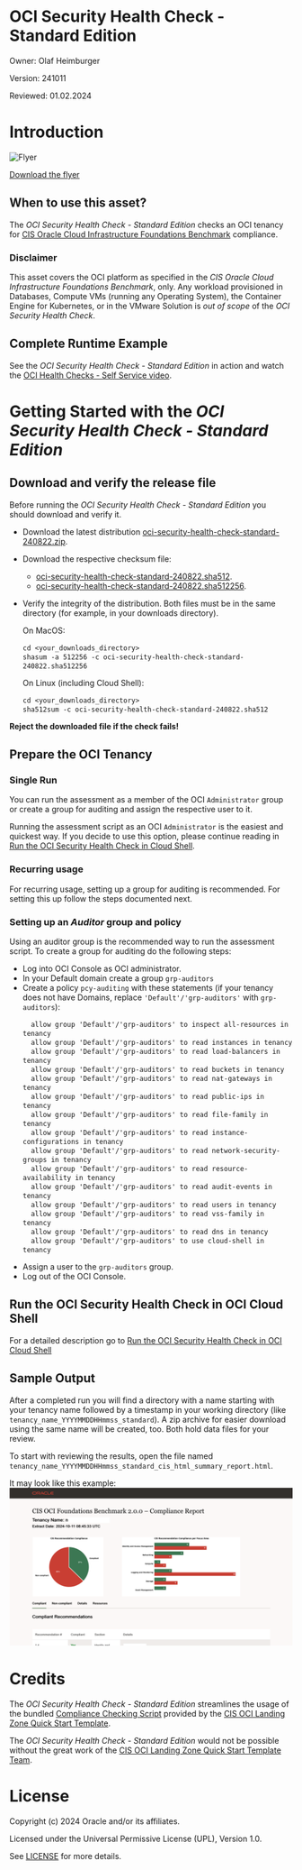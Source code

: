 # OCI Security Health Check - Standard Edition

Owner: Olaf Heimburger

Version: 241011

Reviewed: 01.02.2024

# Introduction
![Flyer](./files/resources/OCI_Security_Health_Check_Standard.png)

[Download the flyer](./files/resources/OCI%20Security%20Health%20Check%20-%20Standard%20-%20Flyer.pdf)

## When to use this asset?

The *OCI Security Health Check - Standard Edition* checks an OCI tenancy for [CIS Oracle Cloud Infrastructure Foundations Benchmark](https://www.cisecurity.org/benchmark/Oracle_Cloud) compliance.

### Disclaimer

This asset covers the OCI platform as specified in the *CIS Oracle Cloud Infrastructure Foundations Benchmark*, only. Any workload provisioned in Databases, Compute VMs (running any Operating System), the Container Engine for Kubernetes, or in the VMware Solution is *out of scope* of the *OCI Security Health Check*.

## Complete Runtime Example

See the *OCI Security Health Check - Standard Edition* in action and watch the [OCI Health Checks - Self Service video](https://www.youtube.com/watch?v=EzjKLxfxaAM).

# Getting Started with the *OCI Security Health Check - Standard Edition*

## Download and verify the release file

Before running the *OCI Security Health Check - Standard Edition* you should download and verify it.

  - Download the latest distribution [oci-security-health-check-standard-240822.zip](https://github.com/oracle-devrel/technology-engineering/raw/main/security/security-design/shared-assets/oci-security-health-check-standard/files/resources/oci-security-health-check-standard-240822.zip).
  - Download the respective checksum file:
    - [oci-security-health-check-standard-240822.sha512](https://github.com/oracle-devrel/technology-engineering/raw/main/security/security-design/shared-assets/oci-security-health-check-standard/files/resources/oci-security-health-check-standard-240822.sha512).
    - [oci-security-health-check-standard-240822.sha512256](https://github.com/oracle-devrel/technology-engineering/raw/main/security/security-design/shared-assets/oci-security-health-check-standard/files/resources/oci-security-health-check-standard-240822.sha512256).
  - Verify the integrity of the distribution. Both files must be in the same directory (for example, in your downloads directory).

    On MacOS:
    ```
    cd <your_downloads_directory>
    shasum -a 512256 -c oci-security-health-check-standard-240822.sha512256
    ```

    On Linux (including Cloud Shell):
    ```
    cd <your_downloads_directory>
    sha512sum -c oci-security-health-check-standard-240822.sha512
    ```

**Reject the downloaded file if the check fails!**

## Prepare the OCI Tenancy

### Single Run

You can run the assessment as a member of the OCI `Administrator` group or
create a group for auditing and assign the respective user to it.

Running the assessment script as an OCI `Administrator` is the easiest and
quickest way. If you decide to use this option, please continue reading in
[Run the OCI Security Health Check in Cloud Shell](files/oci-security-health-check-standard/README.md#run-the-oci-security-health-check-in-cloud-shell).

### Recurring usage

For recurring usage, setting up a group for auditing is recommended. For setting this up follow the steps documented next.

### Setting up an *Auditor* group and policy

Using an auditor group is the recommended way to run the assessment script.
To create a group for auditing do the following steps:

  - Log into OCI Console as OCI administrator.
  - In your Default domain create a group `grp-auditors`
  - Create a policy `pcy-auditing` with these statements (if your tenancy does not have Domains, replace `'Default'/'grp-auditors'` with `grp-auditors`):
    ```
      allow group 'Default'/'grp-auditors' to inspect all-resources in tenancy
      allow group 'Default'/'grp-auditors' to read instances in tenancy
      allow group 'Default'/'grp-auditors' to read load-balancers in tenancy
      allow group 'Default'/'grp-auditors' to read buckets in tenancy
      allow group 'Default'/'grp-auditors' to read nat-gateways in tenancy
      allow group 'Default'/'grp-auditors' to read public-ips in tenancy
      allow group 'Default'/'grp-auditors' to read file-family in tenancy
      allow group 'Default'/'grp-auditors' to read instance-configurations in tenancy
      allow group 'Default'/'grp-auditors' to read network-security-groups in tenancy
      allow group 'Default'/'grp-auditors' to read resource-availability in tenancy
      allow group 'Default'/'grp-auditors' to read audit-events in tenancy
      allow group 'Default'/'grp-auditors' to read users in tenancy
      allow group 'Default'/'grp-auditors' to read vss-family in tenancy
      allow group 'Default'/'grp-auditors' to read dns in tenancy
      allow group 'Default'/'grp-auditors' to use cloud-shell in tenancy
    ```
  - Assign a user to the `grp-auditors` group.
  - Log out of the OCI Console.

## Run the OCI Security Health Check in OCI Cloud Shell

For a detailed description go to [Run the OCI Security Health Check in OCI Cloud Shell](https://github.com/oracle-devrel/technology-engineering/blob/main/security/security-design/oci-security-health-check-standard/files/oci-security-health-check-standard/README.md#run-the-oci-security-health-check-in-cloud-shell)

## Sample Output

After a completed run you will find a directory with a name starting with your tenancy name followed by a timestamp in your working directory (like `tenancy_name_YYYYMMDDHHmmss_standard`). A zip archive for easier download using the same name will be created, too. Both hold data files for your review.

To start with reviewing the results, open the file named `tenancy_name_YYYYMMDDHHmmss_standard_cis_html_summary_report.html`.

It may look like this example:
![Flyer](./files/resources/Example_Output.png)

# Credits

The *OCI Security Health Check - Standard Edition* streamlines the usage of the bundled [Compliance Checking Script](https://github.com/oracle-quickstart/oci-cis-landingzone-quickstart/blob/main/compliance-script.md) provided by the [CIS OCI Landing Zone Quick Start Template](https://github.com/oracle-quickstart/oci-cis-landingzone-quickstart).

The *OCI Security Health Check - Standard Edition* would not be possible without the great work of the [CIS OCI Landing Zone Quick Start Template Team](https://github.com/oracle-quickstart/oci-cis-landingzone-quickstart/graphs/contributors).

# License

Copyright (c) 2024 Oracle and/or its affiliates.

Licensed under the Universal Permissive License (UPL), Version 1.0.

See [LICENSE](https://github.com/oracle-devrel/technology-engineering/blob/main/LICENSE) for more details.
